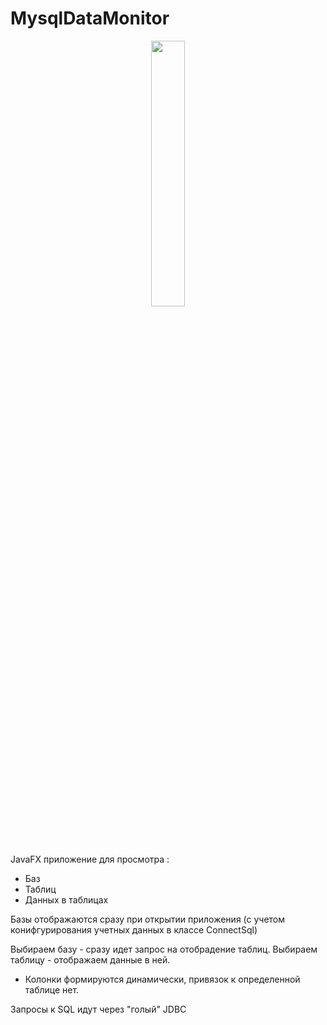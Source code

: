 # MysqlDataMonitor
<p align="center" width="100%">
    <img width="33%" src="https://github.com/Pavel7171/MysqlDataMonitor/assets/106702029/758f9061-aff2-4fb2-8ed4-cb4fc3ef17b7">
</p>

JavaFX приложение для просмотра :
- Баз
- Таблиц
- Данных в таблицах

Базы отображаются сразу при открытии приложения (с учетом конифгурирования учетных данных в классе ConnectSql)

Выбираем базу - сразу идет запрос на отобрадение таблиц.
Выбираем таблицу - отображаем данные в ней.
- Колонки формируются динамически, привязок к определенной таблице нет.

Запросы к SQL идут через "голый" JDBC
